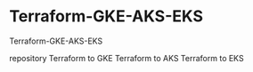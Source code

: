 # Terraform-GKE-AKS-EKS
Terraform-GKE-AKS-EKS

repository 
Terraform to GKE
Terraform to AKS
Terraform to EKS
